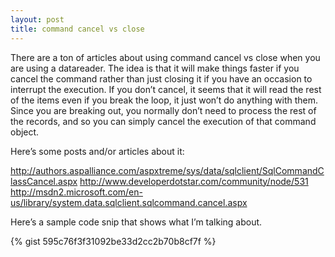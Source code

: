 ```yaml
---
layout: post
title: command cancel vs close
---
```


There are a ton of articles about using command cancel vs close when you are using a datareader. The idea is that it will make things faster if you cancel the command rather than just closing it if you have an occasion to interrupt the execution. If you don’t cancel, it seems that it will read the rest of the items even if you break the loop, it just won’t do anything with them. Since you are breaking out, you normally don’t need to process the rest of the records, and so you can simply cancel the execution of that command object.

Here’s some posts and/or articles about it:

http://authors.aspalliance.com/aspxtreme/sys/data/sqlclient/SqlCommandClassCancel.aspx
http://www.developerdotstar.com/community/node/531
http://msdn2.microsoft.com/en-us/library/system.data.sqlclient.sqlcommand.cancel.aspx

Here’s a sample code snip that shows what I’m talking about.

{% gist 595c76f3f31092be33d2cc2b70b8cf7f %}
